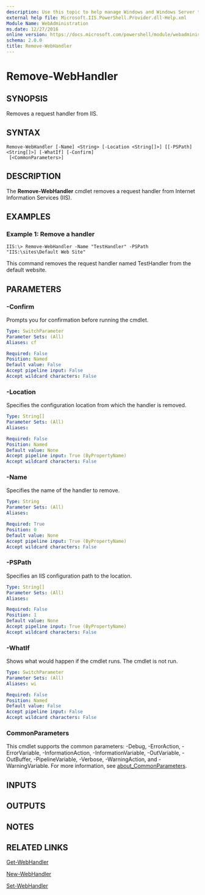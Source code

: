 ```yaml
---
description: Use this topic to help manage Windows and Windows Server technologies with Windows PowerShell.
external help file: Microsoft.IIS.PowerShell.Provider.dll-Help.xml
Module Name: WebAdministration
ms.date: 12/27/2016
online version: https://docs.microsoft.com/powershell/module/webadministration/remove-webhandler?view=windowsserver2022-ps&wt.mc_id=ps-gethelp
schema: 2.0.0
title: Remove-WebHandler
---
```


# Remove-WebHandler

## SYNOPSIS
Removes a request handler from IIS.

## SYNTAX

```
Remove-WebHandler [-Name] <String> [-Location <String[]>] [[-PSPath] <String[]>] [-WhatIf] [-Confirm]
 [<CommonParameters>]
```

## DESCRIPTION
The **Remove-WebHandler** cmdlet removes a request handler from Internet Information Services (IIS).

## EXAMPLES

### Example 1: Remove a handler
```
IIS:\> Remove-WebHandler -Name "TestHandler" -PSPath "IIS:\sites\Default Web Site"
```

This command removes the request handler named TestHandler from the default website.

## PARAMETERS

### -Confirm
Prompts you for confirmation before running the cmdlet.

```yaml
Type: SwitchParameter
Parameter Sets: (All)
Aliases: cf

Required: False
Position: Named
Default value: False
Accept pipeline input: False
Accept wildcard characters: False
```

### -Location
Specifies the configuration location from which the handler is removed.

```yaml
Type: String[]
Parameter Sets: (All)
Aliases: 

Required: False
Position: Named
Default value: None
Accept pipeline input: True (ByPropertyName)
Accept wildcard characters: False
```

### -Name
Specifies the name of the handler to remove.

```yaml
Type: String
Parameter Sets: (All)
Aliases: 

Required: True
Position: 0
Default value: None
Accept pipeline input: True (ByPropertyName)
Accept wildcard characters: False
```

### -PSPath
Specifies an IIS configuration path to the location.

```yaml
Type: String[]
Parameter Sets: (All)
Aliases: 

Required: False
Position: 1
Default value: None
Accept pipeline input: True (ByPropertyName)
Accept wildcard characters: False
```

### -WhatIf
Shows what would happen if the cmdlet runs.
The cmdlet is not run.

```yaml
Type: SwitchParameter
Parameter Sets: (All)
Aliases: wi

Required: False
Position: Named
Default value: False
Accept pipeline input: False
Accept wildcard characters: False
```

### CommonParameters
This cmdlet supports the common parameters: -Debug, -ErrorAction, -ErrorVariable, -InformationAction, -InformationVariable, -OutVariable, -OutBuffer, -PipelineVariable, -Verbose, -WarningAction, and -WarningVariable. For more information, see [about_CommonParameters](https://go.microsoft.com/fwlink/?LinkID=113216).

## INPUTS

## OUTPUTS

## NOTES

## RELATED LINKS

[Get-WebHandler](./Get-WebHandler.md)

[New-WebHandler](./New-WebHandler.md)

[Set-WebHandler](./Set-WebHandler.md)


